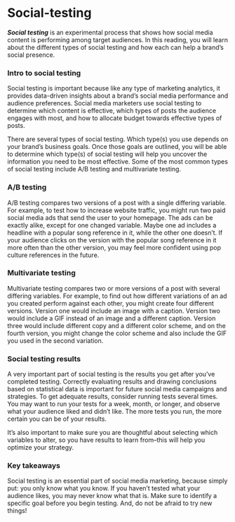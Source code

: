 # Social-testing

***Social testing*** is an experimental process that shows how social media content is performing among target audiences. In this reading, you will learn about the different types of social testing and how each can help a brand’s social presence.

### Intro to social testing
Social testing is important because like any type of marketing analytics, it provides data-driven insights about a brand’s social media performance and audience preferences. Social media marketers use social testing to determine which content is effective, which types of posts the audience engages with most, and how to allocate budget towards effective types of posts.

There are several types of social testing. Which type(s) you use depends on your brand’s business goals. Once those goals are outlined, you will be able to determine which type(s) of social testing will help you uncover the information you need to be most effective. Some of the most common types of social testing include A/B testing and multivariate testing.

### A/B testing
A/B testing compares two versions of a post with a single differing variable. For example, to test how to increase website traffic, you might run two paid social media ads that send the user to your homepage. The ads can be exactly alike, except for one changed variable. Maybe one ad includes a headline with a popular song reference in it, while the other one doesn’t. If your audience clicks on the version with the popular song reference in it more often than the other version, you may feel more confident using pop culture references in the future. 

### Multivariate testing
Multivariate testing compares two or more versions of a post with several differing variables. For example, to find out how different variations of an ad you created perform against each other, you might create four different versions. Version one would include an image with a caption. Version two would include a GIF instead of an image and a different caption. Version three would include different copy and a different color scheme, and on the fourth version, you might change the color scheme and also include the GIF you used in the second variation. 

### Social testing results
A very important part of social testing is the results you get after you’ve completed testing. Correctly evaluating results and drawing conclusions based on statistical data is important for future social media campaigns and strategies. To get adequate results, consider running tests several times. You may want to run your tests for a week, month, or longer, and observe what your audience liked and didn’t like. The more tests you run, the more certain you can be of your results. 

It’s also important to make sure you are thoughtful about selecting which variables to alter, so you have results to learn from–this will help you optimize your strategy.

### Key takeaways
Social testing is an essential part of social media marketing, because simply put: you only know what you know. If you haven’t tested what your audience likes, you may never know what that is. Make sure to identify a specific goal before you begin testing. And, do not be afraid to try new things! 
